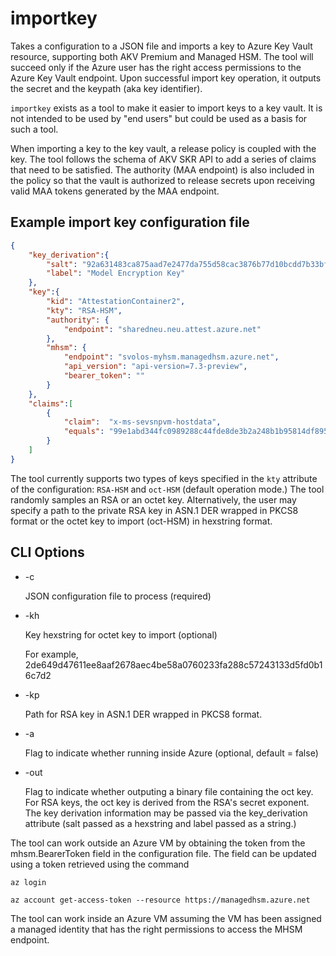 # importkey

Takes a configuration to a JSON file and imports a key to Azure Key Vault resource, supporting both AKV Premium and Managed HSM. The tool will succeed only if the Azure user has the right access permissions to the Azure Key Vault endpoint. Upon successful import key operation, it outputs the secret and the keypath (aka key identifier).

`importkey` exists as a tool to make it easier to import keys to a key vault. It is not intended to be used by "end users" but could be used as a basis for such a tool. 

When importing a key to the key vault, a release policy is coupled with the key. The tool follows the schema of AKV SKR API to add a series of claims that need to be satisfied. The authority (MAA endpoint) is also included in the policy so that the vault is authorized to release secrets upon receiving valid MAA tokens generated by the MAA endpoint. 

## Example import key configuration file

```json
{
    "key_derivation":{
        "salt": "92a631483ca875aad7e2477da755d58cac3876b77d10bcdd7b33bfa11e7d8b8e",
        "label": "Model Encryption Key"
    },
    "key":{
        "kid": "AttestationContainer2",
        "kty": "RSA-HSM",
        "authority": {
            "endpoint": "sharedneu.neu.attest.azure.net"
        },
        "mhsm": {
            "endpoint": "svolos-myhsm.managedhsm.azure.net", 
            "api_version": "api-version=7.3-preview",
            "bearer_token": ""
        }
    },
    "claims":[
        {
            "claim":  "x-ms-sevsnpvm-hostdata",
            "equals": "99e1abd344fc0989288c44fde8de3b2a248b1b95814df8955d0c305a7db46680"
        }            
    ]
}
```

The tool currently supports two types of keys specified in the `kty` attribute of the configuration: `RSA-HSM` and `oct-HSM` (default operation mode.) The tool randomly samples an RSA or an octet key. Alternatively, the user may specify a path to the private RSA key in ASN.1 DER wrapped in PKCS8 format or the octet key to import (oct-HSM) in hexstring format.

## CLI Options

- -c

    JSON configuration file to process (required)

- -kh

    Key hexstring for octet key to import (optional)

    For example, 2de649d47611ee8aaf2678aec4be58a0760233fa288c57243133d5fd0b16c7d2

- -kp

    Path for RSA key in ASN.1 DER wrapped in PKCS8 format.

- -a 

    Flag to indicate whether running inside Azure (optional, default = false)

- -out

    Flag to indicate whether outputing a binary file containing the oct key. 
    For RSA keys, the oct key is derived from the RSA's secret exponent. 
    The key derivation information may be passed via the key_derivation
    attribute (salt passed as a hexstring and label passed as a string.)

The tool can work outside an Azure VM by obtaining the token from the mhsm.BearerToken field in the configuration file. The field can be updated using a token retrieved using the command

`az login`

`az account get-access-token --resource https://managedhsm.azure.net`

The tool can work inside an Azure VM assuming the VM has been assigned a managed identity that has the right permissions to access the MHSM endpoint. 